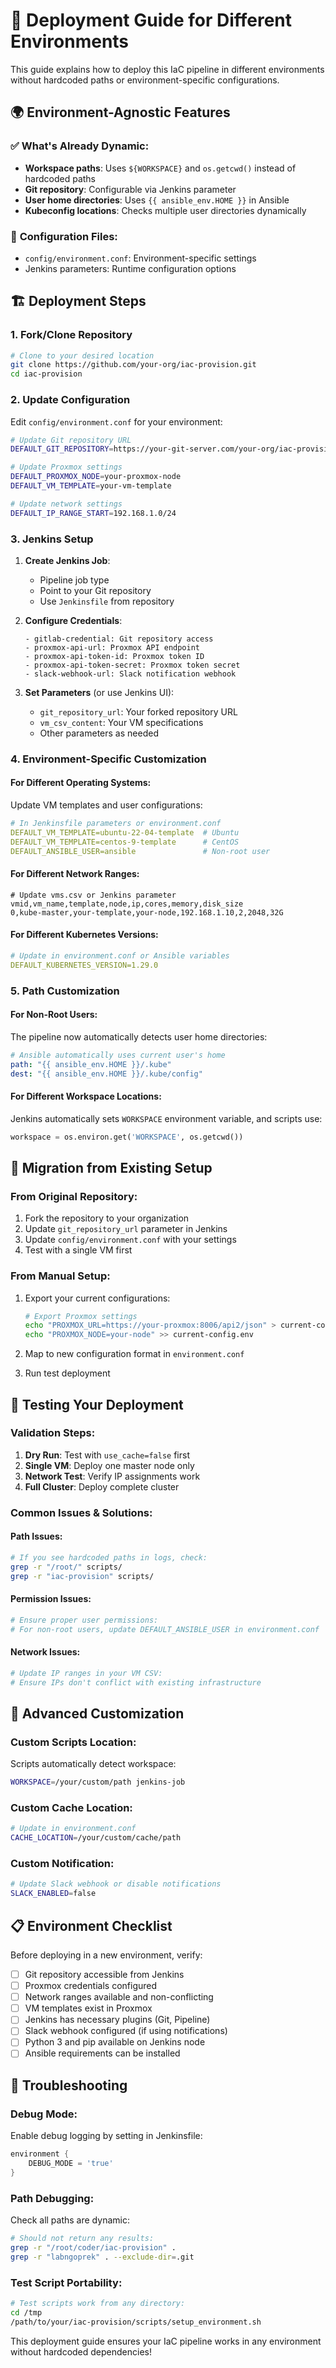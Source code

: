 # 🚀 Deployment Guide for Different Environments

This guide explains how to deploy this IaC pipeline in different environments without hardcoded paths or environment-specific configurations.

## 🌍 Environment-Agnostic Features

### ✅ **What's Already Dynamic:**
- **Workspace paths**: Uses `${WORKSPACE}` and `os.getcwd()` instead of hardcoded paths
- **Git repository**: Configurable via Jenkins parameter
- **User home directories**: Uses `{{ ansible_env.HOME }}` in Ansible
- **Kubeconfig locations**: Checks multiple user directories dynamically

### 🔧 **Configuration Files:**
- `config/environment.conf`: Environment-specific settings
- Jenkins parameters: Runtime configuration options

## 🏗️ Deployment Steps

### 1. **Fork/Clone Repository**
```bash
# Clone to your desired location
git clone https://github.com/your-org/iac-provision.git
cd iac-provision
```

### 2. **Update Configuration**
Edit `config/environment.conf` for your environment:
```bash
# Update Git repository URL
DEFAULT_GIT_REPOSITORY=https://your-git-server.com/your-org/iac-provision

# Update Proxmox settings
DEFAULT_PROXMOX_NODE=your-proxmox-node
DEFAULT_VM_TEMPLATE=your-vm-template

# Update network settings
DEFAULT_IP_RANGE_START=192.168.1.0/24
```

### 3. **Jenkins Setup**
1. **Create Jenkins Job**:
   - Pipeline job type
   - Point to your Git repository
   - Use `Jenkinsfile` from repository

2. **Configure Credentials**:
   ```
   - gitlab-credential: Git repository access
   - proxmox-api-url: Proxmox API endpoint
   - proxmox-api-token-id: Proxmox token ID
   - proxmox-api-token-secret: Proxmox token secret
   - slack-webhook-url: Slack notification webhook
   ```

3. **Set Parameters** (or use Jenkins UI):
   - `git_repository_url`: Your forked repository URL
   - `vm_csv_content`: Your VM specifications
   - Other parameters as needed

### 4. **Environment-Specific Customization**

#### **For Different Operating Systems:**
Update VM templates and user configurations:
```yaml
# In Jenkinsfile parameters or environment.conf
DEFAULT_VM_TEMPLATE=ubuntu-22-04-template  # Ubuntu
DEFAULT_VM_TEMPLATE=centos-9-template      # CentOS
DEFAULT_ANSIBLE_USER=ansible               # Non-root user
```

#### **For Different Network Ranges:**
```csv
# Update vms.csv or Jenkins parameter
vmid,vm_name,template,node,ip,cores,memory,disk_size
0,kube-master,your-template,your-node,192.168.1.10,2,2048,32G
```

#### **For Different Kubernetes Versions:**
```yaml
# Update in environment.conf or Ansible variables
DEFAULT_KUBERNETES_VERSION=1.29.0
```

### 5. **Path Customization**

#### **For Non-Root Users:**
The pipeline now automatically detects user home directories:
```yaml
# Ansible automatically uses current user's home
path: "{{ ansible_env.HOME }}/.kube"
dest: "{{ ansible_env.HOME }}/.kube/config"
```

#### **For Different Workspace Locations:**
Jenkins automatically sets `WORKSPACE` environment variable, and scripts use:
```python
workspace = os.environ.get('WORKSPACE', os.getcwd())
```

## 🔄 Migration from Existing Setup

### **From Original Repository:**
1. Fork the repository to your organization
2. Update `git_repository_url` parameter in Jenkins
3. Update `config/environment.conf` with your settings
4. Test with a single VM first

### **From Manual Setup:**
1. Export your current configurations:
   ```bash
   # Export Proxmox settings
   echo "PROXMOX_URL=https://your-proxmox:8006/api2/json" > current-config.env
   echo "PROXMOX_NODE=your-node" >> current-config.env
   ```

2. Map to new configuration format in `environment.conf`

3. Run test deployment

## 🧪 Testing Your Deployment

### **Validation Steps:**
1. **Dry Run**: Test with `use_cache=false` first
2. **Single VM**: Deploy one master node only
3. **Network Test**: Verify IP assignments work
4. **Full Cluster**: Deploy complete cluster

### **Common Issues & Solutions:**

#### **Path Issues:**
```bash
# If you see hardcoded paths in logs, check:
grep -r "/root/" scripts/
grep -r "iac-provision" scripts/
```

#### **Permission Issues:**
```bash
# Ensure proper user permissions:
# For non-root users, update DEFAULT_ANSIBLE_USER in environment.conf
```

#### **Network Issues:**
```bash
# Update IP ranges in your VM CSV:
# Ensure IPs don't conflict with existing infrastructure
```

## 🚀 Advanced Customization

### **Custom Scripts Location:**
Scripts automatically detect workspace:
```bash
WORKSPACE=/your/custom/path jenkins-job
```

### **Custom Cache Location:**
```bash
# Update in environment.conf
CACHE_LOCATION=/your/custom/cache/path
```

### **Custom Notification:**
```bash
# Update Slack webhook or disable notifications
SLACK_ENABLED=false
```

## 📋 Environment Checklist

Before deploying in a new environment, verify:

- [ ] Git repository accessible from Jenkins
- [ ] Proxmox credentials configured
- [ ] Network ranges available and non-conflicting
- [ ] VM templates exist in Proxmox
- [ ] Jenkins has necessary plugins (Git, Pipeline)
- [ ] Slack webhook configured (if using notifications)
- [ ] Python 3 and pip available on Jenkins node
- [ ] Ansible requirements can be installed

## 🔧 Troubleshooting

### **Debug Mode:**
Enable debug logging by setting in Jenkinsfile:
```groovy
environment {
    DEBUG_MODE = 'true'
}
```

### **Path Debugging:**
Check all paths are dynamic:
```bash
# Should not return any results:
grep -r "/root/coder/iac-provision" .
grep -r "labngoprek" . --exclude-dir=.git
```

### **Test Script Portability:**
```bash
# Test scripts work from any directory:
cd /tmp
/path/to/your/iac-provision/scripts/setup_environment.sh
```

This deployment guide ensures your IaC pipeline works in any environment without hardcoded dependencies!